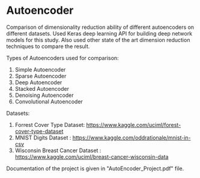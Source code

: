 # Autoencoder
Comparison of  dimensionality reduction ability of different autoencoders on different datasets. Used Keras deep learning API for building deep network models for this study. Also used other state of the art dimension reduction techniques to compare the result.

Types of Autoencoders used for comparison:
1. Simple Autoencoder
2. Sparse Autoencoder
3. Deep Autoencoder
4. Stacked Autoencoder
5. Denoising Autoencoder
6. Convolutional Autoencoder

Datasets: 
1. Forrest Cover Type Dataset: https://www.kaggle.com/uciml/forest-cover-type-dataset
2. MNIST Digits Dataset : https://www.kaggle.com/oddrationale/mnist-in-csv
3. Wisconsin Breast Cancer Dataset : https://www.kaggle.com/uciml/breast-cancer-wisconsin-data

Documentation of the project is given in "AutoEncoder_Project.pdf" file.
